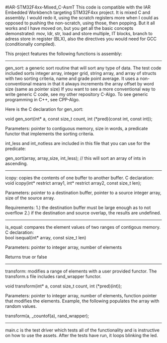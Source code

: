 #IAR-STM32F4xx-Mixed_C-AsmT
This code is compatible with the IAR Embedded Workbench targeting STM32F4xx project. It is mixed C and assembly.  I would redo it, using the scratch registers more when I could as opposed to pushing the non-scratch, using those, then popping.  But it all works and I have moved on, but you get all the basic concepts demonstrated: mov, ldr, str, load and store multiple, IT blocks, branch to adress store in register (BLX), also the directives you would need for GCC (conditionally compiled).

This project features the following functions is assembly:

-----------------------------------------------------------------
gen_sort: a generic sort routine that will sort any type of data.  The test code included sorts integer array, integer grid, string array, and array of structs with two sorting criteria, name and grade point average.  It uses a non-conventional means in that it always increments the array offset by word size (same as pointer size)  If you want to see a more conventional way to write generic C code, see my other repository C-Algo.  To see generic programming in C++, see CPP-Algo.

Here is the C declaration for gen_sort:

void gen_sort(int* a, const size_t count, int (*pred)(const int, const int));

Parameters: pointer to contiguous memory, size in words, a predicate functor
that implements the sorting criteria.

int_less and int_notless are included in this file that you can use for the predicate:

gen_sort(array, array_size, int_less);  // this will sort an array of ints in ascending.

-------------------------------------------------------------------

icopy: copies the contents of one buffer to another buffer.
C declaration:  
void icopy(int* restrict array1, int* restrict array2, const size_t len); 

Parameters: pointer to a destination buffer, pointer to a source integer array, 
size of the source array. 

Requirements: 
1.) the destination buffer must be large enough as to not overflow
2.) if the destination and source overlap, the results are undefined.

----------------------------------------------------------------------
is_equal: compares the element values of two ranges of contigous memory.
C declaration:  
bool isequal(int* array, const size_t len) 

Parameters: pointer to integer array, number of elements

Returns true or false

--------------------------------------------------------------------------
transform: modifies a range of elements with a user provided functor. The transform.s
file includes rand_wrapper functor.

void transform(int* a, const size_t count, int (*pred)(int));

Parameters: pointer to integer array, number of elements, function pointer that
modifies the elements.  Example, the following populates the array with random
values.

transform(a, _countof(a), rand_wrapper);  

--------------------------------------------------------------------------------
main.c is the test driver which tests all of the functionality and is instructive on how to use the assets.
After the tests have run, it loops blinking the led.

